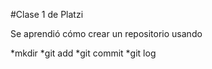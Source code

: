 #Clase 1 de Platzi

Se aprendió cómo crear un repositorio usando

*mkdir 
*git add
*git commit
*git log 

